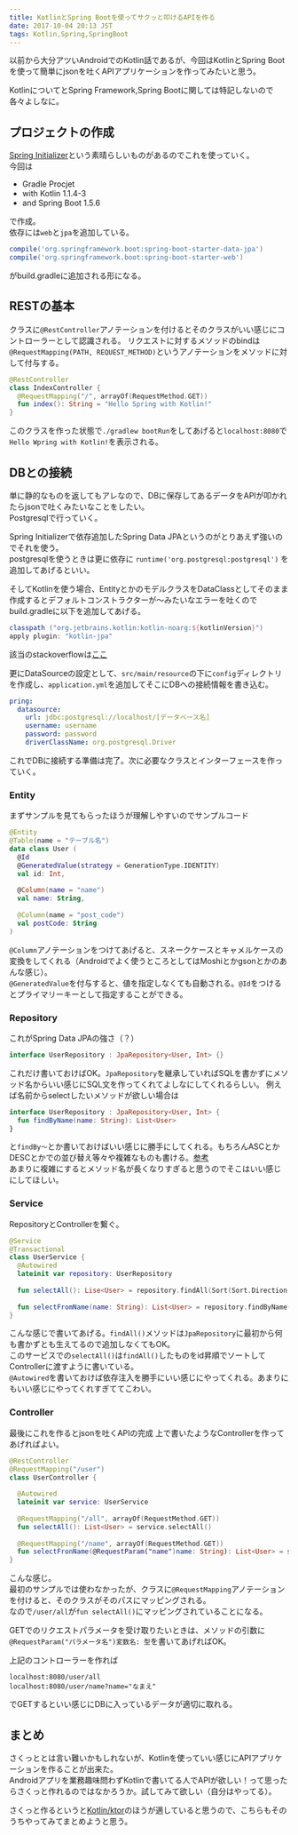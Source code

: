 ```yaml
---
title: KotlinとSpring Bootを使ってサクッと叩けるAPIを作る
date: 2017-10-04 20:13 JST
tags: Kotlin,Spring,SpringBoot
---
```


以前から大分アツいAndroidでのKotlin話であるが、今回はKotlinとSpring Bootを使って簡単にjsonを吐くAPIアプリケーションを作ってみたいと思う。  
  
KotlinについてとSpring Framework,Spring Bootに関しては特記しないので各々よしなに。
  
## プロジェクトの作成  
[Spring Initializer](http://start.spring.io)という素晴らしいものがあるのでこれを使っていく。  
今回は  

- Gradle Procjet  
- with Kotlin 1.1.4-3  
- and Spring Boot 1.5.6  

で作成。  
依存には`web`と`jpa`を追加している。

```groovy
compile('org.springframework.boot:spring-boot-starter-data-jpa')  
compile('org.springframework.boot:spring-boot-starter-web')  
```

がbuild.gradleに追加される形になる。  

## RESTの基本
クラスに`@RestController`アノテーションを付けるとそのクラスがいい感じにコントローラーとして認識される。
リクエストに対するメソッドのbindは`@RequestMapping(PATH, REQUEST_METHOD)`というアノテーションをメソッドに対して付与する。  

```kotlin
@RestController
class IndexController {
  @RequestMapping("/", arrayOf(RequestMethod.GET))
  fun index(): String = "Hello Spring with Kotlin!"
}
```

このクラスを作った状態で`./gradlew bootRun`をしてあげると`localhost:8080`で`Hello Wpring with Kotlin!`を表示される。

## DBとの接続
単に静的なものを返してもアレなので、DBに保存してあるデータをAPIが叩かれたらjsonで吐くみたいなことをしたい。  
Postgresqlで行っていく。  
  
Spring Initializerで依存追加したSpring Data JPAというのがとりあえず強いのでそれを使う。  
postgresqlを使うときは更に依存に `runtime('org.postgresql:postgresql')` を追加してあげるといい。  

そしてKotlinを使う場合、EntityとかのモデルクラスをDataClassとしてそのまま作成するとデフォルトコンストラクターが〜みたいなエラーを吐くのでbuild.gradleに以下を追加してあげる。  

```groovy
classpath ("org.jetbrains.kotlin:kotlin-noarg:${kotlinVersion}")
apply plugin: "kotlin-jpa"
```

該当のstackoverflowは[ここ](https://stackoverflow.com/questions/32038177/kotlin-with-jpa-default-constructor-hell)
  
更にDataSourceの設定として、`src/main/resource`の下に`config`ディレクトリを作成し、`application.yml`を追加してそこにDBへの接続情報を書き込む。  

```yml
pring:
  datasource:
    url: jdbc:postgresql://localhost/[データベース名]
    username: username
    password: password
    driverClassName: org.postgresql.Driver
```

これでDBに接続する準備は完了。次に必要なクラスとインターフェースを作っていく。  
  
### Entity
まずサンプルを見てもらったほうが理解しやすいのでサンプルコード  

```kotlin
@Entity
@Table(name = "テーブル名")
data class User (
  @Id
  @GeneratedValue(strategy = GenerationType.IDENTITY)
  val id: Int,
  
  @Column(name = "name")
  val name: String,
  
  @Column(name = "post_code")
  val postCode: String
)
```

`@Column`アノテーションをつけてあげると、スネークケースとキャメルケースの変換をしてくれる（Androidでよく使うところとしてはMoshiとかgsonとかのあんな感じ）。  
`@GeneratedValue`を付与すると、値を指定しなくても自動される。`@Id`をつけるとプライマリーキーとして指定することができる。  

### Repository
これがSpring Data JPAの強さ（？）

```kotlin
interface UserRepository : JpaRepository<User, Int> {}
```

これだけ書いておけばOK。`JpaRepository`を継承していればSQLを書かずにメソッド名からいい感じにSQL文を作ってくれてよしなにしてくれるらしい。
例えば名前からselectしたいメソッドが欲しい場合は  

```kotlin
interface UserRepository : JpaRepository<User, Int> {
  fun findByName(name: String): List<User>
}
```

と`findBy〜`とか書いておけばいい感じに勝手にしてくれる。もちろんASCとかDESCとかでの並び替え等々や複雑なものも書ける。[参考](http://dev.classmethod.jp/server-side/java/use_spring-boot-jpa-jpql/)  
あまりに複雑にするとメソッド名が長くなりすぎると思うのでそこはいい感じにしてほしい。  

### Service
RepositoryとControllerを繋ぐ。  

```kotlin
@Service
@Transactional
class UserService {
  @Autowired
  lateinit var repository: UserRepository
  
  fun selectAll(): Lise<User> = repository.findAll(Sort(Sort.Direction.ASC, "id"))
  
  fun selectFromName(name: String): List<User> = repository.findByName(name)
}
```

こんな感じで書いてあげる。`findAll()`メソッドは`JpaRepository`に最初から何も書かずとも生えてるので追加しなくてもOK。  
このサービスでの`selectAll()`は`findAll()`したものをid昇順でソートしてControllerに渡すように書いている。  
`@Autowired`を書いておけば依存注入を勝手にいい感じにやってくれる。あまりにもいい感じにやってくれすぎててこわい。  
  
### Controller
最後にこれを作るとjsonを吐くAPIの完成
上で書いたようなControllerを作ってあげればよい。  

```kotlin
@RestController
@RequestMapping("/user")
class UserController {
  
  @Autowired
  lateinit var service: UserService
  
  @RequestMapping("/all", arrayOf(RequestMethod.GET))
  fun selectAll(): List<User> = service.selectAll()
  
  @RequestMapping("/name", arrayOf(RequestMethod.GET))
  fun selectFronName(@RequestParam("name")name: String): List<User> = service.selectFromName(name)
}
```

こんな感じ。  
最初のサンプルでは使わなかったが、クラスに`@RequestMapping`アノテーションを付けると、そのクラスがそのパスにマッピングされる。  
なので`/user/all`が`fun selectAll()`にマッピングされていることになる。  
  
GETでのリクエストパラメータを受け取りたいときは、メソッドの引数に`@RequestParam("パラメータ名")変数名: 型`を書いてあげればOK。  

上記のコントローラーを作れば   

`localhost:8080/user/all`  
`localhost:8080/user/name?name="なまえ"` 

でGETするといい感じにDBに入っているデータが適切に取れる。  

## まとめ
さくっととは言い難いかもしれないが、Kotlinを使っていい感じにAPIアプリケーションを作ることが出来た。  
Androidアプリを業務趣味問わずKotlinで書いてる人でAPIが欲しい！って思ったらさくっと作れるのではなかろうか。試してみて欲しい（自分はやってる）。  
  
さくっと作るというと[Kotlin/ktor](https://github.com/Kotlin/ktor)のほうが適していると思うので、こちらもそのうちやってみてまとめようと思う。